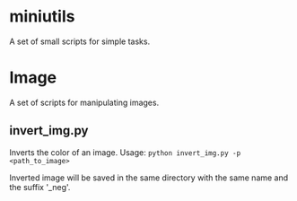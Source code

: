 # miniutils
A set of small scripts for simple tasks.

# Image
A set of scripts for manipulating images.

## invert_img.py
Inverts the color of an image.
Usage: `python invert_img.py -p <path_to_image>`

Inverted image will be saved in the same directory with the same name and the suffix '_neg'.